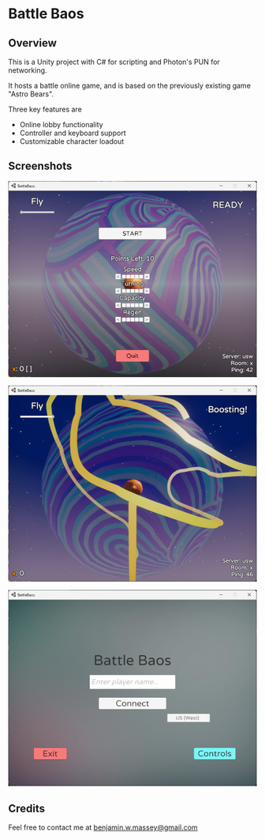 # Battle Baos

## Overview

This is a Unity project with C# for scripting and Photon's PUN for networking.

It hosts a battle online game, and is based on the previously existing game "Astro Bears".

Three key features are
- Online lobby functionality
- Controller and keyboard support
- Customizable character loadout

## Screenshots

![character screen](./Docs/battle-baos-1.png)

![gameplay](./Docs/battle-baos-2.png)

![start screen](./Docs/battle-baos-3.png)

## Credits

Feel free to contact me at benjamin.w.massey@gmail.com